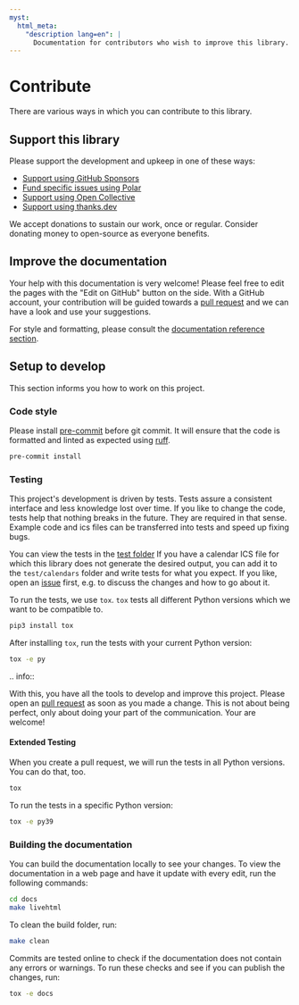 ```yaml
---
myst:
  html_meta:
    "description lang=en": |
      Documentation for contributors who wish to improve this library.
---
```


# Contribute

There are various ways in which you can contribute to this library.

## Support this library

Please support the development and upkeep in one of these ways:

- [Support using GitHub Sponsors](https://github.com/sponsors/niccokunzmann)
- [Fund specific issues using Polar](https://polar.sh/niccokunzmann/python-recurring-ical-events)
- [Support using Open Collective](https://opencollective.com/open-web-calendar/)
- [Support using thanks.dev](https://thanks.dev)

We accept donations to sustain our work, once or regular.
Consider donating money to open-source as everyone benefits.

## Improve the documentation

Your help with this documentation is very welcome!
Please feel free to edit the pages with the "Edit on GitHub" button on the side.
With a GitHub account, your contribution will be guided towards a [pull request]
and we can have a look and use your suggestions.

For style and formatting, please consult the [documentation reference section].

[documentation reference section]: ../reference/documentation

## Setup to develop

This section informs you how to work on this project.

### Code style

Please install [pre-commit] before git commit.
It will ensure that the code is formatted and linted as expected using [ruff].

```sh
pre-commit install
```

[pre-commit]: https://pre-commit.com/
[ruff]: https://docs.astral.sh/ruff/

### Testing

This project's development is driven by tests.
Tests assure a consistent interface and less knowledge lost over time.
If you like to change the code, tests help that nothing breaks in the future.
They are required in that sense.
Example code and ics files can be transferred into tests and speed up fixing bugs.

You can view the tests in the [test folder]
If you have a calendar ICS file for which this library does not
generate the desired output, you can add it to the `test/calendars`
folder and write tests for what you expect.
If you like, open an [issue] first, e.g. to discuss the changes and
how to go about it.

To run the tests, we use `tox`.
`tox` tests all different Python versions which we want to  be compatible to.

```sh
pip3 install tox
```

After installing `tox`, run the tests with your current Python version:

```sh
tox -e py
```

.. info::

  With this, you have all the tools to develop and improve this project.
  Please open an [pull request] as soon as you made a change.
  This is not about being perfect, only about doing your part of the communication.
  Your are welcome!

[pull request]: https://github.com/niccokunzmann/python-recurring-ical-events/pull

#### Extended Testing

When you create a pull request, we will run the tests in all Python versions.
You can do that, too.

```sh
tox
```

To run the tests in a specific Python version:

```sh
tox -e py39
```

### Building the documentation

You can build the documentation locally to see your changes.
To view the documentation in a web page and have it update with every edit,
run the following commands:

```sh
cd docs
make livehtml
```

To clean the build folder, run:

```sh
make clean
```

Commits are tested online to check if the documentation does not contain any
errors or warnings.
To run these checks and see if you can publish the changes, run:

```sh
tox -e docs
```

[test folder]: https://github.com/niccokunzmann/python-recurring-ical-events/tree/master/test
[issue]: https://github.com/niccokunzmann/python-recurring-ical-events/issues
